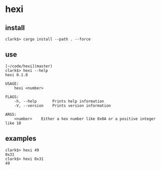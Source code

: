 # hexi

## install

```
clark$> cargo install --path . --force
```

## use

```
[~/code/hexi](master)
clark$> hexi --help
hexi 0.1.0

USAGE:
    hexi <number>

FLAGS:
    -h, --help       Prints help information
    -V, --version    Prints version information

ARGS:
    <number>    Either a hex number like 0x0A or a positive integer like 10
```

## examples

```
clark$> hexi 49
0x31
clark$> hexi 0x31
49
```
